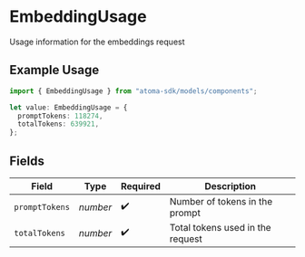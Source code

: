 # EmbeddingUsage

Usage information for the embeddings request

## Example Usage

```typescript
import { EmbeddingUsage } from "atoma-sdk/models/components";

let value: EmbeddingUsage = {
  promptTokens: 118274,
  totalTokens: 639921,
};
```

## Fields

| Field                            | Type                             | Required                         | Description                      |
| -------------------------------- | -------------------------------- | -------------------------------- | -------------------------------- |
| `promptTokens`                   | *number*                         | :heavy_check_mark:               | Number of tokens in the prompt   |
| `totalTokens`                    | *number*                         | :heavy_check_mark:               | Total tokens used in the request |